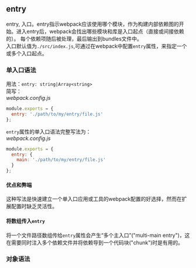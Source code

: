 ## entry
entry, 入口。entry指示webpack应该使用哪个模块，作为构建内部依赖图的开始。进入entry后，webpack会找出哪些模块和库是入口起点（直接或间接依赖的）。
每个依赖项随后被处理，最后输出到bundles文件中。  
入口默认值为`./src/index.js`,可通过在webpack中配置`entry`属性，来指定一个或多个入口起点。
### 单入口语法
用法：`entry: string|Array<string>`  
简写：  
*webpack.config.js*
```javascript
module.exports = {
  entry: './path/to/my/entry/file.js'
};
```
`entry`属性的单入口语法完整写法为：  
*webpack.config.js*
```javascript
module.exports = {
  entry: {
    main: './path/to/my/entry/file.js'
  }
};
```
#### 优点和弊端
这种写法是快速建立一个单入口应用或工具的webpack配置的好选择，然而在扩展配置时缺乏灵活性。
#### 将数组传入`entry`
将一个文件路径数组传给`entry`属性会产生“多个主入口”("multi-main entry")，这在需要同时注入多个依赖文件并将依赖导到一个代码块("chunk")时是有用的。
### 对象语法
